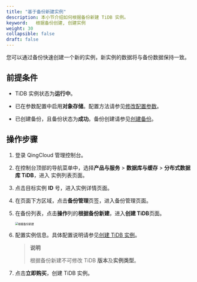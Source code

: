 ```yaml
---
title: "基于备份新建实例"
description: 本小节介绍如何根据备份新建 TiDB 实例。
keyword:   根据备份创建, 创建实例
weight: 30
collapsible: false
draft: false
---
```


您可以通过备份快速创建一个新的实例，新实例的数据将与备份数据保持一致。

## 前提条件

- TiDB 实例状态为**运行中**。

- 已在参数配置中启用**对象存储**。配置方法请参见[修改配置参数](/database/tidb/manual/paramconfig/)。

- 已创建备份，且备份状态为**成功**。备份创建请参见[创建备份](../create_backup/)。

  

## 操作步骤

1. 登录 QingCloud 管理控制台。

2. 在控制台顶部的导航菜单中，选择**产品与服务** > **数据库与缓存** > **分布式数据库 TiDB**，进入 实例列表页面。

3. 点击目标实例 **ID** 号，进入实例详情页面。

4. 在页面下方区域，点击**备份管理**页签，进入备份管理页面。

5. 在备份列表，点击**操作**列的**根据备份新建**，进入**创建 TiDB**页面。

   <img src="../../../_images/create_from_bak.png" alt="根据备份新建" style="zoom:50%;" />

6. 配置实例信息。具体配置说明请参见[创建 TiDB 实例](../../../quickstart/create_tidb/)。

   > **说明**
   >
   > 根据备份新建不可修改 TiDB **版本**及**实例类型**。

7. 点击**立即购买**，创建 TiDB 实例。

